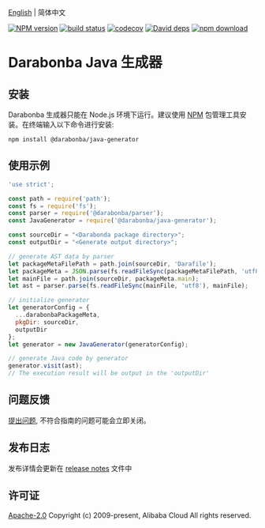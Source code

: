 [English](/README.md) | 简体中文

[![NPM version][npm-image]][npm-url]
[![build status][travis-image]][travis-url]
[![codecov][cov-image]][cov-url]
[![David deps][david-image]][david-url]
[![npm download][download-image]][download-url]

[npm-image]: https://img.shields.io/npm/v/@darabonba/java-generator.svg?style=flat-square
[npm-url]: https://npmjs.org/package/@darabonba/java-generator
[travis-image]: https://img.shields.io/travis/aliyun/darabonba-java-generator.svg?style=flat-square
[travis-url]: https://travis-ci.org/aliyun/darabonba-java-generator
[cov-image]: https://codecov.io/gh/aliyun/darabonba-java-generator/branch/master/graph/badge.svg
[cov-url]: https://codecov.io/gh/aliyun/darabonba-java-generator
[david-image]: https://img.shields.io/david/aliyun/darabonba-java-generator.svg?style=flat-square
[david-url]: https://david-dm.org/aliyun/darabonba-java-generator
[download-image]: https://img.shields.io/npm/dm/@darabonba/java-generator.svg?style=flat-square
[download-url]: https://npmjs.org/package/@darabonba/java-generator

# Darabonba Java 生成器

## 安装

Darabonba 生成器只能在 Node.js 环境下运行。建议使用 [NPM](https://www.npmjs.com/) 包管理工具安装。在终端输入以下命令进行安装:
```shell
npm install @darabonba/java-generator
```

## 使用示例

```js
'use strict';

const path = require('path');
const fs = require('fs');
const parser = require('@darabonba/parser');
const JavaGenerator = require('@darabonba/java-generator');

const sourceDir = "<Darabonda package directory>";
const outputDir = "<Generate output directory>";

// generate AST data by parser
let packageMetaFilePath = path.join(sourceDir, 'Darafile');
let packageMeta = JSON.parse(fs.readFileSync(packageMetaFilePath, 'utf8'));
let mainFile = path.join(sourceDir, packageMeta.main);
let ast = parser.parse(fs.readFileSync(mainFile, 'utf8'), mainFile);

// initialize generator
let generatorConfig = {
  ...darabonbaPackageMeta,
  pkgDir: sourceDir,
  outputDir
};
let generator = new JavaGenerator(generatorConfig);

// generate Java code by generator
generator.visit(ast);
// The execution result will be output in the 'outputDir'
```

## 问题反馈

[提出问题](https://github.com/aliyun/darabonba-java-generator/issues/new/choose), 不符合指南的问题可能会立即关闭。

## 发布日志

发布详情会更新在 [release notes](/CHANGELOG.md) 文件中

## 许可证

[Apache-2.0](/LICENSE)
Copyright (c) 2009-present, Alibaba Cloud All rights reserved.